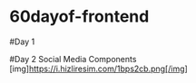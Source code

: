 # 60dayof-frontend
#Day 1 

#Day 2
Social Media Components
[img]https://i.hizliresim.com/1bps2cb.png[/img]
